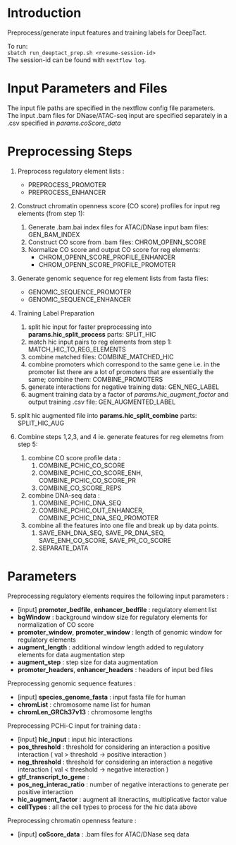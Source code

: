 # Introduction

Preprocess/generate input features and training labels for DeepTact. 

To run:  
	`sbatch run_deeptact_prep.sh <resume-session-id>`    
The session-id can be found with `nextflow log`.


# Input Parameters and Files

The input file paths are specified in the nextflow config file parameters.  
The input .bam files for DNase/ATAC-seq input are specified separately in a .csv specified in *params.coScore_data*


# Preprocessing Steps

1. Preprocess regulatory element lists :
	* PREPROCESS_PROMOTER
	* PREPROCESS_ENHANCER
2. Construct chromatin openness score (CO score) profiles for input reg elements (from step 1):
	1. Generate .bam.bai index files for ATAC/DNase input bam files: GEN_BAM_INDEX
	2. Construct CO score from .bam files: CHROM_OPENN_SCORE
	3. Normalize CO score and output CO score for reg elements:
		* CHROM_OPENN_SCORE_PROFILE_ENHANCER
		* CHROM_OPENN_SCORE_PROFILE_PROMOTER

3. Generate genomic sequence for reg element lists from fasta files:
	* GENOMIC_SEQUENCE_PROMOTER
	* GENOMIC_SEQUENCE_ENHANCER
4. Training Label Preparation
	1. split hic input for faster preprocessing into **params.hic_split_process** parts: SPLIT_HIC
	2. match hic input pairs to reg elements from step 1: MATCH_HIC_TO_REG_ELEMENTS
	3. combine matched files: COMBINE_MATCHED_HIC
	4. combine promoters which correspond to the same gene i.e. in the promoter list there are a lot of promoters that are essentially the same; combine them: COMBINE_PROMOTERS
	5. generate interactions for negative training data: GEN_NEG_LABEL
	6. augment training data by a factor of *params.hic_augment_factor* and output training .csv file: GEN_AUGMENTED_LABEL 
5. split hic augmented file into **params.hic_split_combine** parts: SPLIT_HIC_AUG
6. Combine steps 1,2,3, and 4 ie. generate features for reg elemetns from step 5:
	1. combine CO score profile data :
		1. COMBINE_PCHIC_CO_SCORE
		2. COMBINE_PCHIC_CO_SCORE_ENH, COMBINE_PCHIC_CO_SCORE_PR
		3. COMBINE_CO_SCORE_REPS
	2. combine DNA-seq data :
		1. COMBINE_PCHIC_DNA_SEQ
		2. COMBINE_PCHIC_OUT_ENHANCER, COMBINE_PCHIC_DNA_SEQ_PROMOTER
	3. combine all the features into one file and break up by data points.
		1. SAVE_ENH_DNA_SEQ, SAVE_PR_DNA_SEQ, SAVE_ENH_CO_SCORE, SAVE_PR_CO_SCORE
		2. SEPARATE_DATA


# Parameters

Preprocessing regulatory elements requires the following input parameters :

- [input] **promoter_bedfile**, **enhancer_bedfile** : regulatory element list
- **bgWindow** : background window size for regulatory elements for normalization of CO score
- **promoter_window**, **promoter_window** : length of genomic window for regulatory elements
- **augment_length** : additional window length added to regulatory elements for data augmentation step
- **augment_step** : step size for data augmentation
- **promoter_headers**, **enhancer_headers** : headers of input bed files


Preprocessing genomic sequence features :
- [input] **species_genome_fasta** : input fasta file for human
- **chromList** : chromosome name list for human
- **chromLen_GRCh37v13** : chromosome lengths

Preprocessing PCHi-C input for training data :
- [input] **hic_input** : input hic interactions
- **pos_threshold** : threshold for considering an interaction a positive interaction ( val > threshold -> positive interaction )
- **neg_threshold** : threshold for considering an interaction a negative interaction ( val < threshold -> negative interaction )
- **gtf_transcript_to_gene** : 
- **pos_neg_interac_ratio** : number of negative interactions to generate per positive interaction
- **hic_augment_factor** : augment all itneractins, multiplicative factor value
- **cellTypes** : all the cell types to process for the hic data above

Preprocessing chromatin openness feature : 
- [input] **coScore_data** : .bam files for ATAC/DNase seq data






